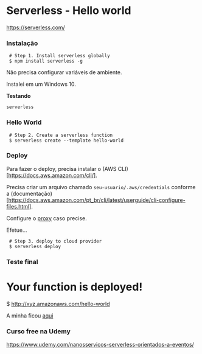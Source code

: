 # Serverless - Hello world

https://serverless.com/


### Instalação

     # Step 1. Install serverless globally
     $ npm install serverless -g

Não precisa configurar variáveis de ambiente.

Instalei em um Windows 10.

__Testando__

    serverless

### Hello World

     # Step 2. Create a serverless function
     $ serverless create --template hello-world

### Deploy

Para fazer o deploy, precisa instalar o (AWS CLI)[https://docs.aws.amazon.com/cli/].

Precisa criar um arquivo chamado `seu-usuario/.aws/credentials` conforme a (documentação)[https://docs.aws.amazon.com/pt_br/cli/latest/userguide/cli-configure-files.html].


Configure o [proxy](configurando-o-proxy.md) caso precise.

Efetue...

     # Step 3. deploy to cloud provider
     $ serverless deploy

### Teste final

   # Your function is deployed!
   $ http://xyz.amazonaws.com/hello-world

A minha ficou [aqui](https://wavwtms5c8.execute-api.us-east-1.amazonaws.com/dev/hello-world) 


### Curso free na Udemy

https://www.udemy.com/nanosservicos-serverless-orientados-a-eventos/